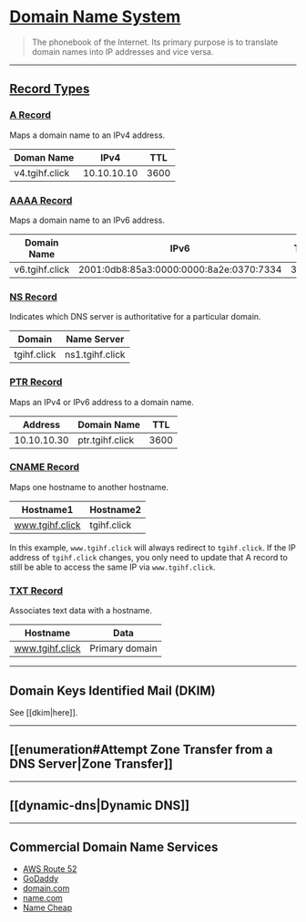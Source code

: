 # [Domain Name System](https://www.cloudflare.com/learning/dns/what-is-dns/)

> The phonebook of the Internet. Its primary purpose is to translate domain names into IP addresses and vice versa.

---

## [Record Types](https://simpledns.plus/help/dns-record-types)

### [A Record](https://simpledns.plus/help/a-records)

Maps a domain name to an IPv4 address.

| Doman Name | IPv4 | TTL |
| --- | --- | --- |
| v4.tgihf.click | 10.10.10.10 | 3600 |

### [AAAA Record](https://simpledns.plus/help/aaaa-records)

Maps a domain name to an IPv6 address.

| Domain Name | IPv6 | TTL |
| --- | --- | --- |
| v6.tgihf.click | 2001:0db8:85a3:0000:0000:8a2e:0370:7334 | 3600 |

### [NS Record](https://simpledns.plus/help/ns-records)

Indicates which DNS server is authoritative for a particular domain.

| Domain | Name Server |
| --- | --- |
| tgihf.click | ns1.tgihf.click |

### [PTR Record](https://simpledns.plus/help/ptr-records)

Maps an IPv4 or IPv6 address to a domain name.

| Address | Domain Name | TTL |
| --- | --- | --- |
| 10.10.10.30 | ptr.tgihf.click | 3600 |

### [CNAME Record](https://support.dnsimple.com/articles/cname-record/)

Maps one hostname to another hostname.

| Hostname1 | Hostname2 |
| --- | --- |
| www.tgihf.click | tgihf.click |

In this example, `www.tgihf.click` will always redirect to `tgihf.click`. If the IP address of `tgihf.click` changes, you only need to update that A record to still be able to access the same IP via `www.tgihf.click`.

### [TXT Record](https://support.dnsimple.com/articles/txt-record/)

Associates text data with a hostname.

| Hostname | Data |
| --- | --- |
| www.tgihf.click | Primary domain |

---

## Domain Keys Identified Mail (DKIM)

See [[dkim|here]].

---

## [[enumeration#Attempt Zone Transfer from a DNS Server|Zone Transfer]]

---

## [[dynamic-dns|Dynamic DNS]]

---

## Commercial Domain Name Services

- [AWS Route 52](https://aws.amazon.com/route53/)
- [GoDaddy](https://www.godaddy.com/)
- [domain.com](https://www.domain.com/domains/)
- [name.com](https://www.name.com/)
- [Name Cheap](https://www.namecheap.com/)

